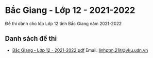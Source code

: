 # Bắc Giang - Lớp 12 - 2021-2022

Đề thi dành cho lớp Lớp 12 tỉnh Bắc Giang năm 2021-2022

## Danh sách đề thi

- [Bắc Giang - Lớp 12 - 2021-2022.pdf](Bắc%20Giang%20-%20Lớp%2012%20-%202021-2022.pdf)
Email: linhptm.21it@vku.udn.vn


